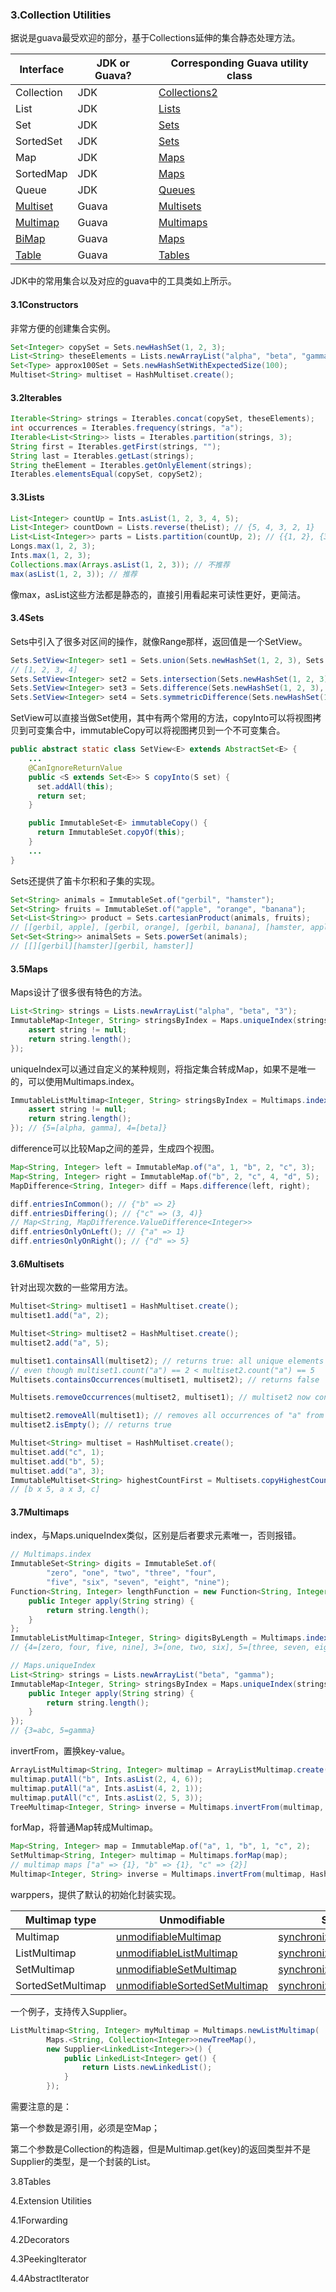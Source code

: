 ### 3.Collection Utilities

据说是guava最受欢迎的部分，基于Collections延伸的集合静态处理方法。

| Interface                                                    | JDK or Guava? | Corresponding Guava utility class                            |
| ------------------------------------------------------------ | ------------- | ------------------------------------------------------------ |
| Collection                                                | JDK           | [Collections2](http://google.github.io/guava/releases/snapshot/api/docs/com/google/common/collect/Collections2.html) |
| List                                                       | JDK           | [Lists](http://google.github.io/guava/releases/snapshot/api/docs/com/google/common/collect/Lists.html) |
| Set                                                        | JDK           | [Sets](http://google.github.io/guava/releases/snapshot/api/docs/com/google/common/collect/Sets.html) |
| SortedSet                                                 | JDK           | [Sets](http://google.github.io/guava/releases/snapshot/api/docs/com/google/common/collect/Sets.html) |
| Map                                                        | JDK           | [Maps](http://google.github.io/guava/releases/snapshot/api/docs/com/google/common/collect/Maps.html) |
| SortedMap                                                  | JDK           | [Maps](http://google.github.io/guava/releases/snapshot/api/docs/com/google/common/collect/Maps.html) |
| Queue                                                      | JDK           | [Queues](http://google.github.io/guava/releases/snapshot/api/docs/com/google/common/collect/Queues.html) |
| [Multiset](https://github.com/google/guava/wiki/NewCollectionTypesExplained#Multiset) | Guava         | [Multisets](http://google.github.io/guava/releases/snapshot/api/docs/com/google/common/collect/Multisets.html) |
| [Multimap](https://github.com/google/guava/wiki/NewCollectionTypesExplained#Multimap) | Guava         | [Multimaps](http://google.github.io/guava/releases/snapshot/api/docs/com/google/common/collect/Multimaps.html) |
| [BiMap](https://github.com/google/guava/wiki/NewCollectionTypesExplained#BiMap) | Guava         | [Maps](http://google.github.io/guava/releases/snapshot/api/docs/com/google/common/collect/Maps.html) |
| [Table](https://github.com/google/guava/wiki/NewCollectionTypesExplained#Table) | Guava         | [Tables](http://google.github.io/guava/releases/snapshot/api/docs/com/google/common/collect/Tables.html) |

JDK中的常用集合以及对应的guava中的工具类如上所示。

#### 3.1Constructors

非常方便的创建集合实例。

```java
Set<Integer> copySet = Sets.newHashSet(1, 2, 3);
List<String> theseElements = Lists.newArrayList("alpha", "beta", "gamma");
Set<Type> approx100Set = Sets.newHashSetWithExpectedSize(100);
Multiset<String> multiset = HashMultiset.create();
```

#### 3.2Iterables

```java
Iterable<String> strings = Iterables.concat(copySet, theseElements);
int occurrences = Iterables.frequency(strings, "a");
Iterable<List<String>> lists = Iterables.partition(strings, 3);
String first = Iterables.getFirst(strings, "");
String last = Iterables.getLast(strings);
String theElement = Iterables.getOnlyElement(strings);
Iterables.elementsEqual(copySet, copySet2);
```

#### 3.3Lists

```java
List<Integer> countUp = Ints.asList(1, 2, 3, 4, 5);
List<Integer> countDown = Lists.reverse(theList); // {5, 4, 3, 2, 1}
List<List<Integer>> parts = Lists.partition(countUp, 2); // {{1, 2}, {3, 4}, {5}}
Longs.max(1, 2, 3);
Ints.max(1, 2, 3);
Collections.max(Arrays.asList(1, 2, 3)); // 不推荐
max(asList(1, 2, 3)); // 推荐
```

像max，asList这些方法都是静态的，直接引用看起来可读性更好，更简洁。

#### 3.4Sets

Sets中引入了很多对区间的操作，就像Range那样，返回值是一个SetView。

```java
Sets.SetView<Integer> set1 = Sets.union(Sets.newHashSet(1, 2, 3), Sets.newHashSet(3, 4));
// [1, 2, 3, 4]
Sets.SetView<Integer> set2 = Sets.intersection(Sets.newHashSet(1, 2, 3), Sets.newHashSet(3, 4));// [3]
Sets.SetView<Integer> set3 = Sets.difference(Sets.newHashSet(1, 2, 3), Sets.newHashSet(3, 4));// [1, 2]
Sets.SetView<Integer> set4 = Sets.symmetricDifference(Sets.newHashSet(1, 2, 3), Sets.newHashSet(3, 4)); // [1, 2, 4]
```

SetView可以直接当做Set使用，其中有两个常用的方法，copyInto可以将视图拷贝到可变集合中，immutableCopy可以将视图拷贝到一个不可变集合。

```java
public abstract static class SetView<E> extends AbstractSet<E> {
    ...
    @CanIgnoreReturnValue
    public <S extends Set<E>> S copyInto(S set) {
      set.addAll(this);
      return set;
    }

    public ImmutableSet<E> immutableCopy() {
      return ImmutableSet.copyOf(this);
    }    
    ...
}
```

Sets还提供了笛卡尔积和子集的实现。

```java
Set<String> animals = ImmutableSet.of("gerbil", "hamster");
Set<String> fruits = ImmutableSet.of("apple", "orange", "banana");
Set<List<String>> product = Sets.cartesianProduct(animals, fruits);
// [[gerbil, apple], [gerbil, orange], [gerbil, banana], [hamster, apple], [hamster, orange], [hamster, banana]]
Set<Set<String>> animalSets = Sets.powerSet(animals);
// [[][gerbil][hamster][gerbil, hamster]]
```

#### 3.5Maps

Maps设计了很多很有特色的方法。

```java
List<String> strings = Lists.newArrayList("alpha", "beta", "3");
ImmutableMap<Integer, String> stringsByIndex = Maps.uniqueIndex(strings, (String string) -> {
    assert string != null;
    return string.length();
});
```

uniqueIndex可以通过自定义的某种规则，将指定集合转成Map，如果不是唯一的，可以使用Multimaps.index。

```java
ImmutableListMultimap<Integer, String> stringsByIndex = Multimaps.index(strings, (String string) -> {
    assert string != null;
    return string.length();
}); // {5=[alpha, gamma], 4=[beta]}
```

difference可以比较Map之间的差异，生成四个视图。

```java
Map<String, Integer> left = ImmutableMap.of("a", 1, "b", 2, "c", 3);
Map<String, Integer> right = ImmutableMap.of("b", 2, "c", 4, "d", 5);
MapDifference<String, Integer> diff = Maps.difference(left, right);

diff.entriesInCommon(); // {"b" => 2}
diff.entriesDiffering(); // {"c" => (3, 4)} 
// Map<String, MapDifference.ValueDifference<Integer>>
diff.entriesOnlyOnLeft(); // {"a" => 1}
diff.entriesOnlyOnRight(); // {"d" => 5}
```

#### 3.6Multisets

针对出现次数的一些常用方法。

```java
Multiset<String> multiset1 = HashMultiset.create();
multiset1.add("a", 2);

Multiset<String> multiset2 = HashMultiset.create();
multiset2.add("a", 5);

multiset1.containsAll(multiset2); // returns true: all unique elements are contained,
// even though multiset1.count("a") == 2 < multiset2.count("a") == 5
Multisets.containsOccurrences(multiset1, multiset2); // returns false

Multisets.removeOccurrences(multiset2, multiset1); // multiset2 now contains 3 occurrences of "a"

multiset2.removeAll(multiset1); // removes all occurrences of "a" from multiset2, even though multiset1.count("a") == 2
multiset2.isEmpty(); // returns true

Multiset<String> multiset = HashMultiset.create();
multiset.add("c", 1);
multiset.add("b", 5);
multiset.add("a", 3);
ImmutableMultiset<String> highestCountFirst = Multisets.copyHighestCountFirst(multiset);
// [b x 5, a x 3, c]
```

#### 3.7Multimaps

index，与Maps.uniqueIndex类似，区别是后者要求元素唯一，否则报错。

```java
// Multimaps.index
ImmutableSet<String> digits = ImmutableSet.of(
        "zero", "one", "two", "three", "four",
        "five", "six", "seven", "eight", "nine");
Function<String, Integer> lengthFunction = new Function<String, Integer>() {
    public Integer apply(String string) {
        return string.length();
    }
};
ImmutableListMultimap<Integer, String> digitsByLength = Multimaps.index(digits, lengthFunction);
// {4=[zero, four, five, nine], 3=[one, two, six], 5=[three, seven, eight]}

// Maps.uniqueIndex
List<String> strings = Lists.newArrayList("beta", "gamma");
ImmutableMap<Integer, String> stringsByIndex = Maps.uniqueIndex(strings, new Function<String, Integer> () {
    public Integer apply(String string) {
        return string.length();
    }
});
// {3=abc, 5=gamma}
```

invertFrom，置换key-value。

```java
ArrayListMultimap<String, Integer> multimap = ArrayListMultimap.create();
multimap.putAll("b", Ints.asList(2, 4, 6));
multimap.putAll("a", Ints.asList(4, 2, 1));
multimap.putAll("c", Ints.asList(2, 5, 3));
TreeMultimap<Integer, String> inverse = Multimaps.invertFrom(multimap, TreeMultimap.create());
```

forMap，将普通Map转成Multimap。

```java
Map<String, Integer> map = ImmutableMap.of("a", 1, "b", 1, "c", 2);
SetMultimap<String, Integer> multimap = Multimaps.forMap(map);
// multimap maps ["a" => {1}, "b" => {1}, "c" => {2}]
Multimap<Integer, String> inverse = Multimaps.invertFrom(multimap, HashMultimap.create());
```

warppers，提供了默认的初始化封装实现。

| Multimap type       | Unmodifiable                                                 | Synchronized                                                 | Custom                                                       |
| ------------------- | ------------------------------------------------------------ | ------------------------------------------------------------ | ------------------------------------------------------------ |
| Multimap          | [unmodifiableMultimap](http://google.github.io/guava/releases/snapshot/api/docs/com/google/common/collect/Multimaps.html#unmodifiableMultimap-com.google.common.collect.Multimap-) | [synchronizedMultimap](http://google.github.io/guava/releases/snapshot/api/docs/com/google/common/collect/Multimaps.html#synchronizedMultimap-com.google.common.collect.Multimap-) | [newMultimap](http://google.github.io/guava/releases/snapshot/api/docs/com/google/common/collect/Multimaps.html#newMultimap-java.util.Map-com.google.common.base.Supplier-) |
| ListMultimap      | [unmodifiableListMultimap](http://google.github.io/guava/releases/snapshot/api/docs/com/google/common/collect/Multimaps.html#unmodifiableListMultimap-com.google.common.collect.ListMultimap-) | [synchronizedListMultimap](http://google.github.io/guava/releases/snapshot/api/docs/com/google/common/collect/Multimaps.html#synchronizedListMultimap-com.google.common.collect.ListMultimap-) | [newListMultimap](http://google.github.io/guava/releases/snapshot/api/docs/com/google/common/collect/Multimaps.html#newListMultimap-java.util.Map-com.google.common.base.Supplier-) |
| SetMultimap       | [unmodifiableSetMultimap](http://google.github.io/guava/releases/snapshot/api/docs/com/google/common/collect/Multimaps.html#unmodifiableSetMultimap-com.google.common.collect.SetMultimap-) | [synchronizedSetMultimap](http://google.github.io/guava/releases/snapshot/api/docs/com/google/common/collect/Multimaps.html#synchronizedSetMultimap-com.google.common.collect.SetMultimap-) | [newSetMultimap](http://google.github.io/guava/releases/snapshot/api/docs/com/google/common/collect/Multimaps.html#newSetMultimap-java.util.Map-com.google.common.base.Supplier-) |
| SortedSetMultimap | [unmodifiableSortedSetMultimap](http://google.github.io/guava/releases/snapshot/api/docs/com/google/common/collect/Multimaps.html#unmodifiableSortedSetMultimap-com.google.common.collect.SortedSetMultimap-) | [synchronizedSortedSetMultimap](http://google.github.io/guava/releases/snapshot/api/docs/com/google/common/collect/Multimaps.html#synchronizedSortedSetMultimap-com.google.common.collect.SortedSetMultimap-) | [newSortedSetMultimap](http://google.github.io/guava/releases/snapshot/api/docs/com/google/common/collect/Multimaps.html#newSortedSetMultimap-java.util.Map-com.google.common.base.Supplier-) |

一个例子，支持传入Supplier。

```java
ListMultimap<String, Integer> myMultimap = Multimaps.newListMultimap(
        Maps.<String, Collection<Integer>>newTreeMap(),
        new Supplier<LinkedList<Integer>>() {
            public LinkedList<Integer> get() {
                return Lists.newLinkedList();
            }
        });
```

需要注意的是：

第一个参数是源引用，必须是空Map；

第二个参数是Collection的构造器，但是Multimap.get(key)的返回类型并不是Supplier的类型，是一个封装的List。





3.8Tables



4.Extension Utilities

4.1Forwarding

4.2Decorators

4.3PeekingIterator

4.4AbstractIterator